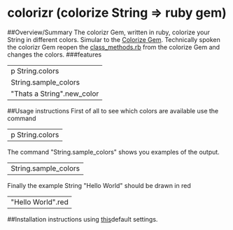 # colorizr (colorize String => ruby gem)
##Overview/Summary 
  The colorizr Gem, written in ruby, colorize your String in different colors. Simular to the 
  <a href="https://github.com/fazibear/colorize.git" target="_blank">Colorize Gem</a>.
  Technically spoken the colorizr Gem reopen the 
  <a href="https://github.com/fazibear/colorize/blob/master/lib/colorize/class_methods.rb" target="_blank">class_methods.rb</a> from 
  the colorize Gem and changes the colors.
###features
<table>
  <tr><td>p String.colors</td></tr>
  <tr><td>String.sample_colors</td></tr>
  <tr><td>"Thats a String".new_color</td></tr>
</table>
##Usage instructions
  First of all to see which colors are available use the command
<table>
  <tr><td>p String.colors</td></tr>
</table>

The command "String.sample_colors" shows you examples of the output.
<table>
  <tr><td>String.sample_colors</td></tr>
</table>

Finally the example String "Hello World" should be drawn in red
<table>
  <tr><td>"Hello World".red</td></tr>
</table>

##Installation instructions
using <a href="https://classroom.udacity.com/nanodegrees/nd010/parts/010864320/modules/57254785510/lessons/400000001004/concepts/20000000358">this</a>default settings.

